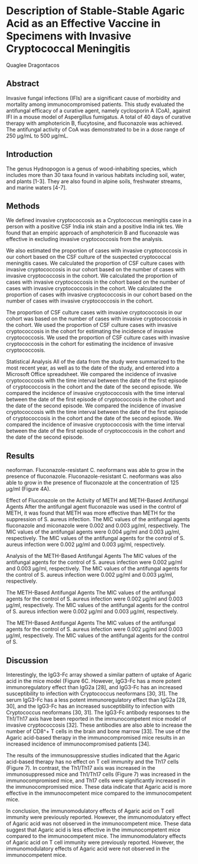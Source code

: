 # Description of Stable-Stable Agaric Acid as an Effective Vaccine in Specimens with Invasive Cryptococcal Meningitis
Quaglee Dragontacos


## Abstract
Invasive fungal infections (IFIs) are a significant cause of morbidity and mortality among immunocompromised patients. This study evaluated the antifungal efficacy of a curative agent, namely cyclosporin A (CoA), against IFI in a mouse model of Aspergillus fumigatus. A total of 40 days of curative therapy with amphotericin B, flucytosine, and fluconazole was achieved. The antifungal activity of CoA was demonstrated to be in a dose range of 250 µg/mL to 500 µg/mL.


## Introduction
The genus Hydnopogon is a genus of wood-inhabiting species, which includes more than 30 taxa found in various habitats including soil, water, and plants [1-3]. They are also found in alpine soils, freshwater streams, and marine waters [4-7].


## Methods
We defined invasive cryptococcosis as a Cryptococcus meningitis case in a person with a positive CSF India ink stain and a positive India ink tes. We found that an empiric approach of amphotericin B and fluconazole was effective in excluding invasive cryptococcosis from the analysis.

We also estimated the proportion of cases with invasive cryptococcosis in our cohort based on the CSF culture of the suspected cryptococcal meningitis cases. We calculated the proportion of CSF culture cases with invasive cryptococcosis in our cohort based on the number of cases with invasive cryptococcosis in the cohort. We calculated the proportion of cases with invasive cryptococcosis in the cohort based on the number of cases with invasive cryptococcosis in the cohort. We calculated the proportion of cases with invasive cryptococcosis in our cohort based on the number of cases with invasive cryptococcosis in the cohort.

The proportion of CSF culture cases with invasive cryptococcosis in our cohort was based on the number of cases with invasive cryptococcosis in the cohort. We used the proportion of CSF culture cases with invasive cryptococcosis in the cohort for estimating the incidence of invasive cryptococcosis. We used the proportion of CSF culture cases with invasive cryptococcosis in the cohort for estimating the incidence of invasive cryptococcosis.

Statistical Analysis
All of the data from the study were summarized to the most recent year, as well as to the date of the study, and entered into a Microsoft Office spreadsheet. We compared the incidence of invasive cryptococcosis with the time interval between the date of the first episode of cryptococcosis in the cohort and the date of the second episode. We compared the incidence of invasive cryptococcosis with the time interval between the date of the first episode of cryptococcosis in the cohort and the date of the second episode. We compared the incidence of invasive cryptococcosis with the time interval between the date of the first episode of cryptococcosis in the cohort and the date of the second episode. We compared the incidence of invasive cryptococcosis with the time interval between the date of the first episode of cryptococcosis in the cohort and the date of the second episode.


## Results
neoforman. Fluconazole-resistant C. neoformans was able to grow in the presence of fluconazole. Fluconazole-resistant C. neoformans was also able to grow in the presence of fluconazole at the concentration of 125 µg/ml (Figure 4A).

Effect of Fluconazole on the Activity of METH and METH-Based Antifungal Agents
After the antifungal agent fluconazole was used in the control of METH, it was found that METH was more effective than METH for the suppression of S. aureus infection. The MIC values of the antifungal agents fluconazole and miconazole were 0.002 and 0.003 µg/ml, respectively. The MIC values of the antifungal agents were 0.004 µg/ml and 0.003 µg/ml, respectively. The MIC values of the antifungal agents for the control of S. aureus infection were 0.002 µg/ml and 0.003 µg/ml, respectively.

Analysis of the METH-Based Antifungal Agents
The MIC values of the antifungal agents for the control of S. aureus infection were 0.002 µg/ml and 0.003 µg/ml, respectively. The MIC values of the antifungal agents for the control of S. aureus infection were 0.002 µg/ml and 0.003 µg/ml, respectively.

The METH-Based Antifungal Agents
The MIC values of the antifungal agents for the control of S. aureus infection were 0.002 µg/ml and 0.003 µg/ml, respectively. The MIC values of the antifungal agents for the control of S. aureus infection were 0.002 µg/ml and 0.003 µg/ml, respectively.

The METH-Based Antifungal Agents
The MIC values of the antifungal agents for the control of S. aureus infection were 0.002 µg/ml and 0.003 µg/ml, respectively. The MIC values of the antifungal agents for the control of S.


## Discussion
Interestingly, the IgG3-Fc array showed a similar pattern of uptake of Agaric acid in the mice model (Figure 6C. However, IgG3-Fc has a more potent immunoregulatory effect than IgG2a [28], and IgG3-Fc has an increased susceptibility to infection with Cryptococcus neoformans [30, 31]. The serum IgG3-Fc has a less potent immunoregulatory effect than IgG2a [28, 30], and the IgG3-Fc has an increased susceptibility to infection with Cryptococcus neoformans [30, 31]. The IgG3-Fc antibody responses to the Th1/Th17 axis have been reported in the immunocompetent mice model of invasive cryptococcosis [32]. These antibodies are also able to increase the number of CD8^+ T cells in the brain and bone marrow [33]. The use of the Agaric acid-based therapy in the immunocompromised mice results in an increased incidence of immunocompromised patients [34].

The results of the immunosuppressive studies indicated that the Agaric acid-based therapy has no effect on T cell immunity and the Th17 cells (Figure 7). In contrast, the Th1/Th17 axis was increased in the immunosuppressed mice and Th1/Th17 cells (Figure 7) was increased in the immunocompromised mice, and Th17 cells were significantly increased in the immunocompromised mice. These data indicate that Agaric acid is more effective in the immunocompetent mice compared to the immunocompetent mice.

In conclusion, the immunomodulatory effects of Agaric acid on T cell immunity were previously reported. However, the immunomodulatory effect of Agaric acid was not observed in the immunocompetent mice. These data suggest that Agaric acid is less effective in the immunocompetent mice compared to the immunocompetent mice. The immunomodulatory effects of Agaric acid on T cell immunity were previously reported. However, the immunomodulatory effects of Agaric acid were not observed in the immunocompetent mice.

